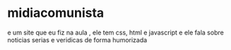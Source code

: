 # midiacomunista

e um site que eu fiz na aula , ele tem css, html e javascript e ele fala sobre noticias serias e veridicas de forma humorizada 
